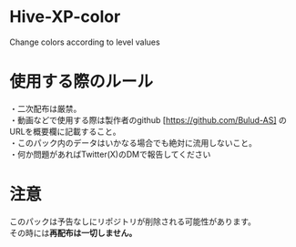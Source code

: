 # Hive-XP-color
Change colors according to level values

# 使用する際のルール
・二次配布は厳禁。
<br>
・動画などで使用する際は製作者のgithub [https://github.com/Bulud-AS] のURLを概要欄に記載すること。
<br>
・このパック内のデータはいかなる場合でも絶対に流用しないこと。
<br>
・何か問題があればTwitter(X)のDMで報告してください

# 注意
このパックは予告なしにリポジトリが削除される可能性があります。
<br>
その時には**再配布は一切しません。**
